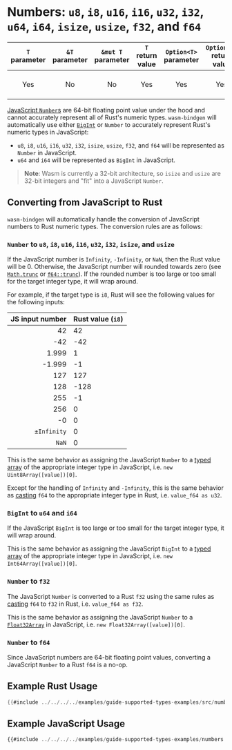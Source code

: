 # Numbers: `u8`, `i8`, `u16`, `i16`, `u32`, `i32`, `u64`, `i64`, `isize`, `usize`, `f32`, and `f64`

| `T` parameter | `&T` parameter | `&mut T` parameter | `T` return value | `Option<T>` parameter | `Option<T>` return value | JavaScript representation |
|:---:|:---:|:---:|:---:|:---:|:---:|:---:|
| Yes | No | No | Yes | Yes | Yes | A JavaScript number or bigint value |

[JavaScript `Number`s](https://developer.mozilla.org/en-US/docs/Web/JavaScript/Reference/Global_Objects/Number#number_encoding) are 64-bit floating point value under the hood and cannot accurately represent all of Rust's numeric types. `wasm-bindgen` will automatically use either [`BigInt`](https://developer.mozilla.org/en-US/docs/Web/JavaScript/Reference/Global_Objects/BigInt) or `Number` to accurately represent Rust's numeric types in JavaScript:

- `u8`, `i8`, `u16`, `i16`, `u32`, `i32`, `isize`, `usize`, `f32`, and `f64` will be represented as `Number` in JavaScript.
- `u64` and `i64` will be represented as `BigInt` in JavaScript.

> **Note**: Wasm is currently a 32-bit architecture, so `isize` and `usize` are 32-bit integers and "fit" into a JavaScript `Number`.

## Converting from JavaScript to Rust

`wasm-bindgen` will automatically handle the conversion of JavaScript numbers to Rust numeric types. The conversion rules are as follows:

### `Number` to `u8`, `i8`, `u16`, `i16`, `u32`, `i32`, `isize`, and `usize`

If the JavaScript number is `Infinity`, `-Infinity`, or `NaN`, then the Rust value will be 0. Otherwise, the JavaScript number will rounded towards zero (see [`Math.trunc`](https://developer.mozilla.org/en-US/docs/Web/JavaScript/Reference/Global_Objects/Math/trunc) or [`f64::trunc`](https://doc.rust-lang.org/std/primitive.f64.html#method.trunc)). If the rounded number is too large or too small for the target integer type, it will wrap around.

For example, if the target type is `i8`, Rust will see the following values for the following inputs:

| JS input number | Rust value (`i8`) |
| --------------: | :---------------- |
|              42 | 42                |
|             -42 | -42               |
|           1.999 | 1                 |
|          -1.999 | -1                |
|             127 | 127               |
|             128 | -128              |
|             255 | -1                |
|             256 | 0                 |
|              -0 | 0                 |
|     `±Infinity` | 0                 |
|           `NaN` | 0                 |

This is the same behavior as assigning the JavaScript `Number` to a [typed array](https://developer.mozilla.org/en-US/docs/Web/JavaScript/Reference/Global_Objects/TypedArray) of the appropriate integer type in JavaScript, i.e. `new Uint8Array([value])[0]`.

Except for the handling of `Infinity` and `-Infinity`, this is the same behavior as [casting](https://doc.rust-lang.org/reference/expressions/operator-expr.html#numeric-cast) `f64` to the appropriate integer type in Rust, i.e. `value_f64 as u32`.

### `BigInt` to `u64` and `i64`

If the JavaScript `BigInt` is too large or too small for the target integer type, it will wrap around.

This is the same behavior as assigning the JavaScript `BigInt` to a [typed array](https://developer.mozilla.org/en-US/docs/Web/JavaScript/Reference/Global_Objects/TypedArray) of the appropriate integer type in JavaScript, i.e. `new Int64Array([value])[0]`.

### `Number` to `f32`

The JavaScript `Number` is converted to a Rust `f32` using the same rules as [casting](https://doc.rust-lang.org/reference/expressions/operator-expr.html#numeric-cast) `f64` to `f32` in Rust, i.e. `value_f64 as f32`.

This is the same behavior as assigning the JavaScript `Number` to a [`Float32Array`](https://developer.mozilla.org/en-US/docs/Web/JavaScript/Reference/Global_Objects/Float32Array) in JavaScript, i.e. `new Float32Array([value])[0]`.

### `Number` to `f64`

Since JavaScript numbers are 64-bit floating point values, converting a JavaScript `Number` to a Rust `f64` is a no-op.

## Example Rust Usage

```rust
{{#include ../../../../examples/guide-supported-types-examples/src/numbers.rs}}
```

## Example JavaScript Usage

```js
{{#include ../../../../examples/guide-supported-types-examples/numbers.js}}
```
